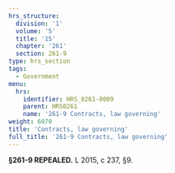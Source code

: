 ```yaml
---
hrs_structure:
  division: '1'
  volume: '5'
  title: '15'
  chapter: '261'
  section: 261-9
type: hrs_section
tags:
  - Government
menu:
  hrs:
    identifier: HRS_0261-0009
    parent: HRS0261
    name: '261-9 Contracts, law governing'
weight: 6070
title: 'Contracts, law governing'
full_title: '261-9 Contracts, law governing'
---
```

**§261-9 REPEALED.** L 2015, c 237, §9.